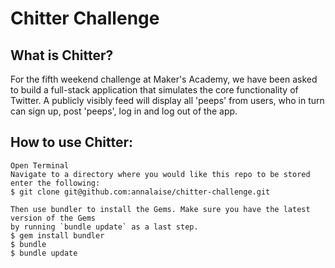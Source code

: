 Chitter Challenge
=================



What is Chitter?
-------

For the fifth weekend challenge at Maker's Academy, we have been asked to build a full-stack application that simulates the core functionality of Twitter. A publicly visibly feed will display all 'peeps' from users, who in turn can sign up, post 'peeps', log in and log out of the app. 

How to use Chitter:
-------

```
Open Terminal
Navigate to a directory where you would like this repo to be stored
enter the following:
$ git clone git@github.com:annalaise/chitter-challenge.git

Then use bundler to install the Gems. Make sure you have the latest version of the Gems
by running `bundle update` as a last step.
$ gem install bundler
$ bundle
$ bundle update


```
